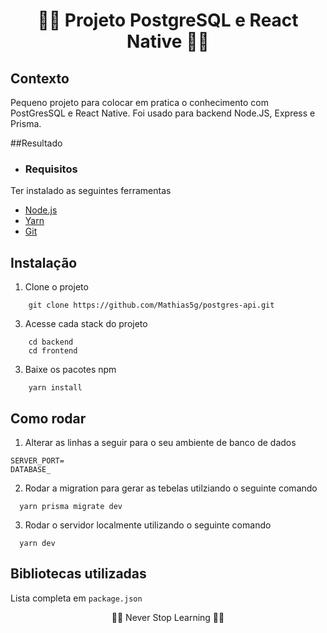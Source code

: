 <h1 align="center">👨‍💻 Projeto PostgreSQL e React Native 👨‍💻</h1>

## Contexto

Pequeno projeto para colocar em pratica o conhecimento com PostGresSQL e React Native. Foi usado para backend Node.JS, Express e Prisma.

##Resultado

- ### Requisitos
Ter instalado as seguintes ferramentas
- [Node.js](https://nodejs.org/en/download/)
- [Yarn](https://classic.yarnpkg.com/lang/en/docs/install/#windows-stable)
- [Git](https://git-scm.com/downloads)

##  Instalação

1. Clone o projeto
```shell
    git clone https://github.com/Mathias5g/postgres-api.git
```

3. Acesse cada stack do projeto
```shell
    cd backend
    cd frontend
```

3. Baixe os pacotes npm
```shell
    yarn install 
```

## Como rodar
1. Alterar as linhas a seguir para o seu
   ambiente de banco de dados
```dotenv
SERVER_PORT=
DATABASE_
```

2. Rodar a migration para gerar as tebelas utilziando o seguinte comando
```shell
  yarn prisma migrate dev
```

3. Rodar o servidor localmente utilizando o seguinte comando
```shell
  yarn dev
```


## Bibliotecas utilizadas
Lista completa em ``package.json``

<p align="center">👨‍💻 Never Stop Learning 👨‍💻</p>
